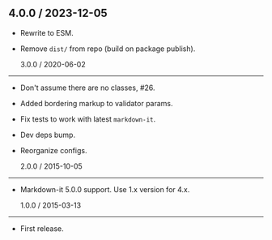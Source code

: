 ## 4.0.0 / 2023-12-05

- Rewrite to ESM.
- Remove `dist/` from repo (build on package publish).

  3.0.0 / 2020-06-02

---

- Don't assume there are no classes, #26.
- Added bordering markup to validator params.
- Fix tests to work with latest `markdown-it`.
- Dev deps bump.
- Reorganize configs.

  2.0.0 / 2015-10-05

---

- Markdown-it 5.0.0 support. Use 1.x version for 4.x.

  1.0.0 / 2015-03-13

---

- First release.
